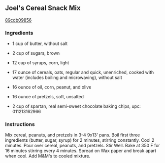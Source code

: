 ## Joel's Cereal Snack Mix

[89cdb09856](http://www.food.com/recipe/joels-cereal-snack-mix-310380)

### Ingredients

 - 1 cup of butter, without salt

 - 2 cup of sugars, brown

 - 12 cup of syrups, corn, light

 - 17 ounce of cereals, oats, regular and quick, unenriched, cooked with water (includes boiling and microwaving), without salt

 - 16 ounce of oil, corn, peanut, and olive

 - 16 ounce of pretzels, soft, unsalted

 - 2 cup of spartan, real semi-sweet chocolate baking chips, upc: 011213162966

### Instructions

Mix cereal, peanuts, and pretzels in 3-4 9x13' pans. Boil first three ingredients (butter, sugar, syrup) for 2 minutes, stirring constantly. Cool 2 minutes. Pour over cereal, peanuts, and pretzels. Stir Well. Bake at 350 F for 16 minutes stirring every 4 minutes. Spread on Wax paper and break apart when cool. Add M&M's to cooled mixture.